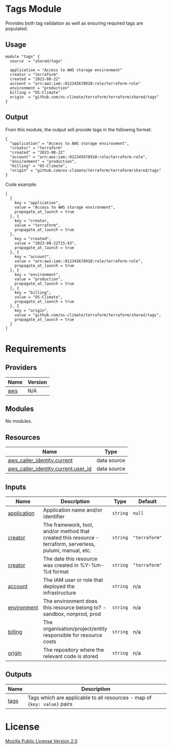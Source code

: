 # Tags Module

Provides both tag validation as well as ensuring required tags are populated.

## Usage

```
module "tags" {
  source  = "shared/tags"

  application = "Access to AWS storage environment"
  creator = "terraform"
  created = "2023-08-22"
  account = "arn:aws:iam::012345678910:role/terraform-role"
  environment = "production"
  billing = "OS-Climate"
  origin  = "github.com/os-climate/terraform/terraform/shared/tags"
}
```

## Output

From this module, the output will provide tags in the following format:

```
{
  "application" = "Access to AWS storage environment",
  "creator" = "terraform"
  "created" = "2023-08-22"
  "account" = "arn:aws:iam::012345678910:role/terraform-role",
  "environment" = "production",
  "billing" = "OS-Climate",
  "origin" = "github.com/os-climate/terraform/terraform/shared/tags"
}
```

Code example:

```
[
  {
	key = "application",
	value = "Access to AWS storage environment",
	propogate_at_launch = true
  }, {
	key = "creator,
	value = "terraform",
	propagate_at_launch = true
  },
  	key = "created",
	value = "2023-08-22T15:43",
	propagate_at_launch = true
  }, {
	key = "account",
	value = "arn:aws:iam::012345678910:role/terraform-role",
	propagate_at_launch = true
  }, {
	key = "environment",
	value = "production",
	propagate_at_launch = true
  }, {
	key = "billing",
	value = "OS-Climate",
	propagate_at_launch = true
  }, {
	key = "origin",
	value = "github.com/os-climate/terraform/terraform/shared/tags",
	propagate_at_launch = true
  }
]
```

# Requirements

## Providers

| Name                                             | Version |
| ------------------------------------------------ | ------- |
| <a name="provider_aws"></a> [aws](#provider_aws) | N/A     |

## Modules

No modules.

## Resources

| Name                                                                                                                                  | Type        |
| ------------------------------------------------------------------------------------------------------------------------------------- | ----------- |
| [aws_caller_identity.current](https://registry.terraform.io/providers/hashicorp/aws/latest/docs/data-sources/caller_identity)         | data source |
| [aws_caller_identity.current.user_id](https://registry.terraform.io/providers/hashicorp/aws/latest/docs/data-sources/caller_identity) | data source |

## Inputs

| Name                                                               | Description                                                                                                 | Type     | Default       | Required |
| ------------------------------------------------------------------ | ----------------------------------------------------------------------------------------------------------- | -------- | ------------- | :------: |
| <a name="input_application"></a> [application](#input_application) | Application name and/or identifier                                                                          | `string` | `null`        |   yes    |
| <a name="input_creator"></a> [creator](#input_creator)             | The framework, tool, and/or method that created this resource - terraform, serverless, pulumi, manual, etc. | `string` | `"terraform"` |   yes    |
| <a name="input_created"></a> [creator](#input_created)             | The date this resource was created in %Y-%m-%d format                                                       | `string` | `"terraform"` |   yes    |
| <a name="input_account"></a> [account](#input_account)             | The IAM user or role that deployed the infrastructure                                                       | `string` | n/a           |   yes    |
| <a name="input_environment"></a> [environment](#input_environment) | The environment does this resource belong to? - sandbox, nonprod, prod                                      | `string` | n/a           |   yes    |
| <a name="input_billing"></a> [billing](#input\billing)             | The organisation/project/entity responsible for resource costs                                              | `string` | n/a           |   yes    |
| <a name="input_origin"></a> [origin](#input_origin)                | The repository where the relevant code is stored                                                            | `string` | n/a           |   yes    |

## Outputs

| Name                                            | Description                                                              |
| ----------------------------------------------- | ------------------------------------------------------------------------ |
| <a name="output_tags"></a> [tags](#output_tags) | Tags which are applicable to all resources - map of `{key: value}` pairs |

<!-- END OF PRE-COMMIT-TERRAFORM DOCS HOOK -->

# License

[Mozilla Public License Version 2.0](https://github.com/os-climate/terraform/blob/main/LICENSE)

